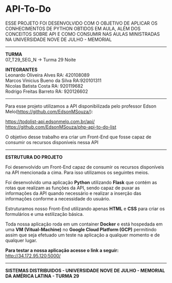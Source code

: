 # API-To-Do

ESSE PROJETO FOI DESENVOLVIDO COM O OBJETIVO DE APLICAR OS CONHECIMENTOS DE PYTHON OBTIDOS EM AULA, ALÉM DOS CONCEITOS SOBRE API E COMO CONSUMIR NAS AULAS MINISTRADAS NA UNIVERSIDADE NOVE DE JULHO - MEMORIAL

------------------------------------------------------------------------------------------------------------------------------

**TURMA**\
07_T29_SEG_N -> Turma 29 Noite

**INTEGRANTES**\
Leonardo Oliveira Alves                                        RA: 420108089\
Marcos Vinicius Bueno da Silva                                 RA:920101311\
Nicolas Batista Costa                                          RA: 920119682\
Rodrigo Freitas Barreto                                        RA: 920126602

------------------------------------------------------------------------------------------------------------------------------

Para esse projeto utilizamos a API disponibilizada pelo professor Edson Melo(https://github.com/EdsonMSouza/):

https://todolist-api.edsonmelo.com.br/api/ \
https://github.com/EdsonMSouza/php-api-to-do-list

O objetivo desse trabalho era criar um Front-End que fosse capaz de consumir os recursos disponíveis nessa API

------------------------------------------------------------------------------------------------------------------------------

**ESTRUTURA DO PROJETO**

Foi desenvolvido um Front-End capaz de consumir os recursos disponíveis na API mencionada a cima. Para isso utilizamos os seguintes meios.

Foi desenvolvido uma aplicação **Python** utilizando **Flask** que contém as rotas que realizam as funções da API, sendo capaz de puxar as informações da API quando necessário e realizar a inserção das informações conforme a necessidade do usuário.

Estruturamos nosso Front-End utilizando apenas **HTML** e **CSS** para criar os formulários e uma estilização básica.

Toda nossa aplicação roda em um container **Docker** e está hospedada em uma **VM (Vitual-Machine)** no **Google Cloud Platform (GCP)** permitindo assim que seja efetuado um teste na aplicação a qualquer momento e de qualquer lugar.

**Para testar a nossa aplicação acesse o link a seguir:** http://34.172.95.120:5000/

------------------------------------------------------------------------------------------------------------------------------

**SISTEMAS DISTRIBUIDOS - UNIVERSIDADE NOVE DE JULHO - MEMORIAL DA AMÉRICA LATINA - TURMA 29**
